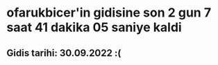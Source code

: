 # ofarukbicer'in gidisine son 2 gun 7 saat 41 dakika 05 saniye kaldi

## Gidis tarihi: 30.09.2022 :(